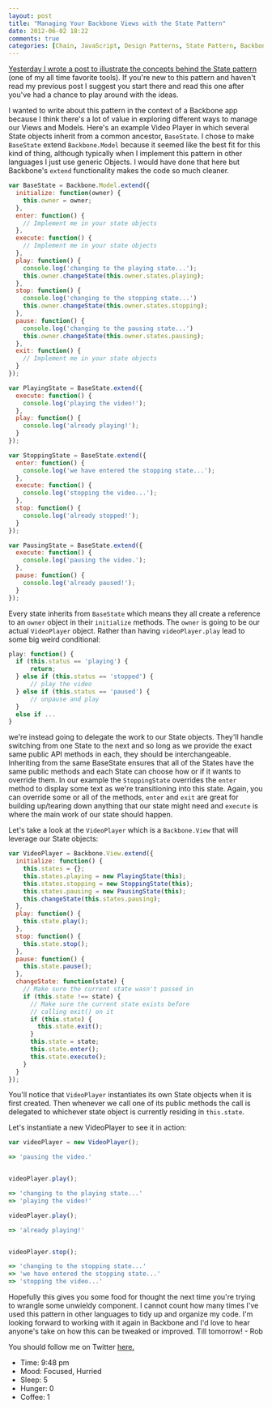 ```yaml
---
layout: post
title: "Managing Your Backbone Views with the State Pattern"
date: 2012-06-02 18:22
comments: true
categories: [Chain, JavaScript, Design Patterns, State Pattern, Backbone, Backbone Views]
---
```


[Yesterday I wrote a post to illustrate the concepts behind the State pattern](http://robdodson.me/blog/2012/06/02/take-control-of-your-app-with-the-javascript-state-patten/) (one of my all time favorite tools). If you're new to this pattern and haven't read my previous post I suggest you start there and read this one after you've had a chance to play around with the ideas.

<!--more-->

I wanted to write about this pattern in the context of a Backbone app because I think there's a lot of value in exploring different ways to manage our Views and Models. Here's an example Video Player in which several State objects inherit from a common ancestor, `BaseState`. I chose to make `BaseState` extend `Backbone.Model` because it seemed like the best fit for this kind of thing, although typically when I implement this pattern in other languages I just use generic Objects. I would have done that here but Backbone's `extend` functionality makes the code so much cleaner.

``` js
var BaseState = Backbone.Model.extend({
  initialize: function(owner) {
    this.owner = owner;
  },
  enter: function() {
    // Implement me in your state objects
  },
  execute: function() {
    // Implement me in your state objects
  },
  play: function() {
    console.log('changing to the playing state...');
    this.owner.changeState(this.owner.states.playing);
  },
  stop: function() {
    console.log('changing to the stopping state...')
    this.owner.changeState(this.owner.states.stopping);
  },
  pause: function() {
    console.log('changing to the pausing state...')
    this.owner.changeState(this.owner.states.pausing);
  },
  exit: function() {
    // Implement me in your state objects
  }
});

var PlayingState = BaseState.extend({
  execute: function() {
    console.log('playing the video!');
  },
  play: function() {
    console.log('already playing!');
  }
});

var StoppingState = BaseState.extend({
  enter: function() {
    console.log('we have entered the stopping state...');
  },
  execute: function() {
    console.log('stopping the video...');
  },
  stop: function() {
    console.log('already stopped!');
  }
});

var PausingState = BaseState.extend({
  execute: function() {
    console.log('pausing the video.');
  },
  pause: function() {
    console.log('already paused!');
  }
});
``` 

Every state inherits from `BaseState` which means they all create a reference to an `owner` object in their `initialize` methods. The `owner` is going to be our actual `VideoPlayer` object. Rather than having `videoPlayer.play` lead to some big weird conditional:

``` js
play: function() {
  if (this.status == 'playing') {
      return;
  } else if (this.status == 'stopped') {
      // play the video
  } else if (this.status == 'paused') {
      // unpause and play
  }
  else if ...
}
```

we're instead going to delegate the work to our State objects. They'll handle switching from one State to the next and so long as we provide the exact same public API methods in each, they should be interchangeable. Inheriting from the same BaseState ensures that all of the States have the same public methods and each State can choose how or if it wants to override them. In our example the `StoppingState` overrides the `enter` method to display some text as we're transitioning into this state. Again, you can override some or all of the methods, `enter` and `exit` are great for building up/tearing down anything that our state might need and `execute` is where the main work of our state should happen.

Let's take a look at the `VideoPlayer` which is a `Backbone.View` that will leverage our State objects:

``` js
var VideoPlayer = Backbone.View.extend({
  initialize: function() {
    this.states = {};
    this.states.playing = new PlayingState(this);
    this.states.stopping = new StoppingState(this);
    this.states.pausing = new PausingState(this);
    this.changeState(this.states.pausing);
  },
  play: function() {
    this.state.play();
  },
  stop: function() {
    this.state.stop();
  },
  pause: function() {
    this.state.pause();
  },
  changeState: function(state) {
    // Make sure the current state wasn't passed in
    if (this.state !== state) {
      // Make sure the current state exists before
      // calling exit() on it
      if (this.state) {
        this.state.exit();
      }
      this.state = state;
      this.state.enter();
      this.state.execute();
    }
  }
});
```
You'll notice that `VideoPlayer` instantiates its own State objects when it is first created. Then whenever we call one of its public methods the call is delegated to whichever state object is currently residing in `this.state`.

Let's instantiate a new VideoPlayer to see it in action:

``` js
var videoPlayer = new VideoPlayer();

=> 'pausing the video.'


videoPlayer.play();

=> 'changing to the playing state...'
=> 'playing the video!'

videoPlayer.play();

=> 'already playing!' 


videoPlayer.stop();

=> 'changing to the stopping state...'
=> 'we have entered the stopping state...'
=> 'stopping the video...'
```

Hopefully this gives you some food for thought the next time you're trying to wrangle some unwieldy component. I cannot count how many times I've used this pattern in other languages to tidy up and organize my code. I'm looking forward to working with it again in Backbone and I'd love to hear anyone's take on how this can be tweaked or improved. Till tomorrow! - Rob

You should follow me on Twitter [here.](http://twitter.com/rob_dodson)

- Time: 9:48 pm
- Mood: Focused, Hurried
- Sleep: 5
- Hunger: 0
- Coffee: 1
